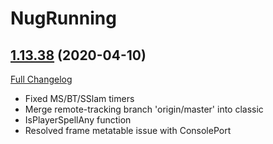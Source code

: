 # NugRunning

## [1.13.38](https://github.com/rgd87/NugRunning/tree/1.13.38) (2020-04-10)
[Full Changelog](https://github.com/rgd87/NugRunning/compare/1.13.37...1.13.38)

- Fixed MS/BT/SSlam timers  
- Merge remote-tracking branch 'origin/master' into classic  
- IsPlayerSpellAny function  
- Resolved frame metatable issue with ConsolePort  

